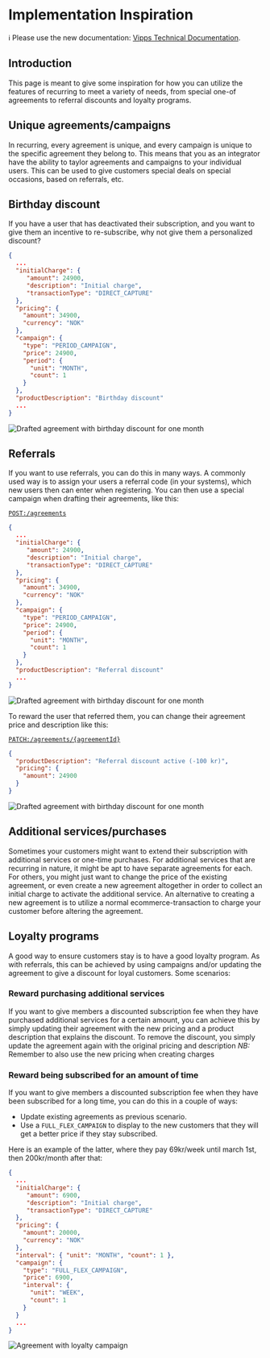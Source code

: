 <!-- START_METADATA
---
title: Implementation Inspiration
sidebar_position: 16
---
END_METADATA -->

# Implementation Inspiration

<!-- START_COMMENT -->

ℹ️ Please use the new documentation:
[Vipps Technical Documentation](https://vippsas.github.io/vipps-developer-docs/).

<!-- END_COMMENT -->

## Introduction

This page is meant to give some inspiration for how you can utilize the features of recurring to meet a variety of needs, from special one-of agreements to referral discounts and loyalty programs.

## Unique agreements/campaigns

In recurring, every agreement is unique, and every campaign is unique to the specific agreement they belong to. This means that you as an integrator have the ability to taylor agreements and campaigns to your individual users.
This can be used to give customers special deals on special occasions, based on referrals, etc.

## Birthday discount

If you have a user that has deactivated their subscription, and you want to give them an incentive to re-subscribe, why not give them a personalized discount?

```json
{
  ...
  "initialCharge": {
     "amount": 24900,
     "description": "Initial charge",
     "transactionType": "DIRECT_CAPTURE"
  },
  "pricing": {
    "amount": 34900,
    "currency": "NOK"
  },
  "campaign": {
    "type": "PERIOD_CAMPAIGN",
    "price": 24900,
    "period": {
      "unit": "MONTH",
      "count": 1
    }
  },
  "productDescription": "Birthday discount"
  ...
}
```

![Drafted agreement with birthday discount for one month](images/howitworks-inspiration/birthday-discount.jpg)

## Referrals

If you want to use referrals, you can do this in many ways. A commonly used way is to assign your users a referral code (in your systems), which new users then can enter when registering. You can then use a special campaign when drafting their agreements, like this:

[`POST:/agreements`][draft-agreement-endpoint]

```json
{
  ...
  "initialCharge": {
     "amount": 24900,
     "description": "Initial charge",
     "transactionType": "DIRECT_CAPTURE"
  },
  "pricing": {
    "amount": 34900,
    "currency": "NOK"
  },
  "campaign": {
    "type": "PERIOD_CAMPAIGN",
    "price": 24900,
    "period": {
      "unit": "MONTH",
      "count": 1
    }
  },
  "productDescription": "Referral discount"
  ...
}
```

![Drafted agreement with birthday discount for one month](images/howitworks-inspiration/referral-discount.jpg)

To reward the user that referred them, you can change their agreement price and description like this:

[`PATCH:/agreements/{agreementId}`][force-accept-agreement-endpoint]

```json
{
  "productDescription": "Referral discount active (-100 kr)",
  "pricing": {
    "amount": 24900
  }
}
```

![Drafted agreement with birthday discount for one month](images/howitworks-inspiration/agreement-with-referral-discount.jpg)

## Additional services/purchases

Sometimes your customers might want to extend their subscription with additional services or one-time purchases. For additional services that are recurring in nature, it might be apt to have separate agreements for each. For others, you might just want to change the price of the existing agreement, or even create a new agreement altogether in order to collect an initial charge to activate the additional service. An alternative to creating a new agreement is to utilize a normal ecommerce-transaction to charge your customer before altering the agreement.

## Loyalty programs

A good way to ensure customers stay is to have a good loyalty program. As with referrals, this can be achieved by using campaigns and/or updating the agreement to give a discount for loyal customers. Some scenarios:

### Reward purchasing additional services

If you want to give members a discounted subscription fee when they have purchased additional services for a certain amount,
you can achieve this by simply updating their agreement with the new pricing and a product description that explains the discount.
To remove the discount, you simply update the agreement again with the original pricing and description
*NB:* Remember to also use the new pricing when creating charges

### Reward being subscribed for an amount of time

If you want to give members a discounted subscription fee when they have been subscribed for a long time, you can do this in a couple of ways:

- Update existing agreements as previous scenario.
- Use a `FULL_FLEX_CAMPAIGN` to display to the new customers that they will get a better price if they stay subscribed.

Here is an example of the latter, where they pay 69kr/week until march 1st, then 200kr/month after that:

```json
{
  ...
  "initialCharge": {
     "amount": 6900,
     "description": "Initial charge",
     "transactionType": "DIRECT_CAPTURE"
  },
  "pricing": {
    "amount": 20000,
    "currency": "NOK"
  },
  "interval": { "unit": "MONTH", "count": 1 },
  "campaign": {
    "type": "FULL_FLEX_CAMPAIGN",
    "price": 6900,
    "interval": {
      "unit": "WEEK",
      "count": 1
    }
  }
  ...
}
```

![Agreement with loyalty campaign](images/howitworks-inspiration/loyalty-campaign.jpg)

[draft-agreement-endpoint]: https://vippsas.github.io/vipps-developer-docs/api/recurring#tag/Agreement-v3-endpoints/operation/DraftAgreementV3
[fetch-agreement-endpoint]: https://vippsas.github.io/vipps-developer-docs/api/recurring#tag/Agreement-v3-endpoints/operation/FetchAgreementV3
[update-agreement-patch-endpoint]: https://vippsas.github.io/vipps-developer-docs/api/recurring#tag/Agreement-v3-endpoints/operation/UpdateAgreementPatchV3
[force-accept-agreement-endpoint]: https://vippsas.github.io/vipps-developer-docs/api/recurring#tag/Agreement-v3-endpoints/operation/acceptUsingPATCHV3
[list-charges-endpoint]: https://vippsas.github.io/vipps-developer-docs/api/recurring#tag/Charge-v3-endpoints/operation/ListChargesV3
[create-charge-endpoint]: https://vippsas.github.io/vipps-developer-docs/api/recurring#tag/Charge-v3-endpoints/operation/CreateChargeV3
[fetch-charge-endpoint]: https://vippsas.github.io/vipps-developer-docs/api/recurring#tag/Charge-v3-endpoints/operation/FetchChargeV3
[cancel-charge-endpoint]: https://vippsas.github.io/vipps-developer-docs/api/recurring#tag/Charge-v3-endpoints/operation/CancelChargeV3
[capture-charge-endpoint]: https://vippsas.github.io/vipps-developer-docs/api/recurring#tag/Charge-v3-endpoints/operation/CaptureChargeV3
[refund-charge-endpoint]: https://vippsas.github.io/vipps-developer-docs/api/recurring#tag/Charge-v3-endpoints/operation/RefundChargeV3
[userinfo-endpoint]: https://vippsas.github.io/vipps-developer-docs/api/recurring#tag/Userinfo-Endpoint/operation/getUserinfo
[access-token-endpoint]: https://vippsas.github.io/vipps-developer-docs/api/recurring#tag/Authorization-Service/operation/getAccessToken
[vipps-test-environment]: https://vippsas.github.io/vipps-developer-docs/docs/vipps-developers/test-environment
